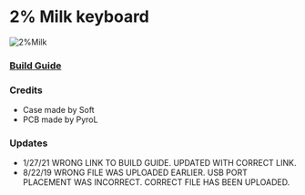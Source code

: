 # 2% Milk keyboard

![2%Milk](https://i.imgur.com/Ud96uXn.png)
### [Build Guide](https://spaceboards.github.io/hardware/2milkbuild)

### Credits

- Case made by Soft
- PCB made by PyroL

### Updates

- 1/27/21 WRONG LINK TO BUILD GUIDE.  UPDATED WITH CORRECT LINK.
- 8/22/19 WRONG FILE WAS UPLOADED EARLIER. USB PORT PLACEMENT WAS INCORRECT. CORRECT FILE HAS BEEN UPLOADED. 
